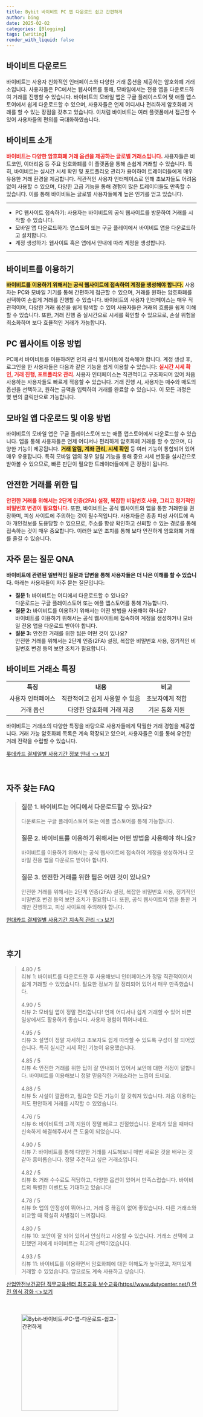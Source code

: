 ```yaml
---
title: Bybit 바이비트 PC 앱 다운로드 쉽고 간편하게
author: bing
date: 2025-02-02
categories: [Blogging]
tags: [writing]
render_with_liquid: false
---
```



<h2 id='바이비트_다운로드'>바이비트 다운로드</h2>

<p>바이비트는 사용자 친화적인 인터페이스와 다양한 거래 옵션을 제공하는 암호화폐 거래소입니다. 사용자들은 PC에서는 웹사이트를 통해, 모바일에서는 전용 앱을 다운로드하여 거래를 진행할 수 있습니다. 바이비트의 모바일 앱은 구글 플레이스토어 및 애플 앱스토어에서 쉽게 다운로드할 수 있으며, 사용자들은 언제 어디서나 편리하게 암호화폐 거래를 할 수 있는 장점을 갖추고 있습니다. 이처럼 바이비트는 여러 플랫폼에서 접근할 수 있어 사용자들의 편의를 극대화하였습니다.</p>

<h2 id='바이비트_소개'>바이비트 소개</h2>

<p><b><span style="color: #ee2323;">바이비트는 다양한 암호화폐 거래 옵션을 제공하는 글로벌 거래소입니다.</span></b> 사용자들은 비트코인, 이더리움 등 주요 암호화폐를 이 플랫폼을 통해 손쉽게 거래할 수 있습니다. 특히, 바이비트는 실시간 시세 확인 및 포트폴리오 관리가 용이하여 트레이더들에게 매우 유용한 거래 환경을 제공합니다. 직관적인 사용자 인터페이스로 인해 초보자들도 어려움 없이 사용할 수 있으며, 다양한 고급 기능을 통해 경험이 많은 트레이더들도 만족할 수 있습니다. 이를 통해 바이비트는 글로벌 사용자들에게 높은 인기를 얻고 있습니다.</p>

<hr />

<ul>
    <li>PC 웹사이트 접속하기: 사용자는 바이비트의 공식 웹사이트를 방문하여 거래를 시작할 수 있습니다.</li>
    <li>모바일 앱 다운로드하기: 앱스토어 또는 구글 플레이에서 바이비트 앱을 다운로드하고 설치합니다.</li>
    <li>계정 생성하기: 웹사이트 혹은 앱에서 안내에 따라 계정을 생성합니다.</li>
</ul>

<hr />

<h2 id='바이비트를_이용하기'>바이비트를 이용하기</h2>

<p><b><span style="background-color: #ffe066;">바이비트를 이용하기 위해서는 공식 웹사이트에 접속하여 계정을 생성해야 합니다.</span></b> 사용자는 PC와 모바일 기기를 통해 간편하게 접근할 수 있으며, 거래를 원하는 암호화폐를 선택하여 손쉽게 거래를 진행할 수 있습니다. 바이비트의 사용자 인터페이스는 매우 직관적이며, 다양한 거래 옵션을 쉽게 탐색할 수 있어 사용자들은 거래의 흐름을 쉽게 이해할 수 있습니다. 또한, 거래 진행 중 실시간으로 시세를 확인할 수 있으므로, 손실 위험을 최소화하며 보다 효율적인 거래가 가능합니다.</p>

<h2 id='PC_웹사이트_이용_방법'>PC 웹사이트 이용 방법</h2>

<p>PC에서 바이비트를 이용하려면 먼저 공식 웹사이트에 접속해야 합니다. 계정 생성 후, 로그인을 한 사용자들은 다음과 같은 기능을 쉽게 이용할 수 있습니다: <b><span style="color: #ee2323;">실시간 시세 확인, 거래 진행, 포트폴리오 관리</span></b>. 사용자 인터페이스는 직관적이고 구조화되어 있어 처음 사용하는 사용자들도 빠르게 적응할 수 있습니다. 거래 진행 시, 사용자는 매수와 매도의 옵션을 선택하고, 원하는 금액을 입력하여 거래를 완료할 수 있습니다. 이 모든 과정은 몇 번의 클릭만으로 가능합니다.</p>

<h2 id='모바일_앱_다운로드_및_이용_방법'>모바일 앱 다운로드 및 이용 방법</h2>

<p>바이비트의 모바일 앱은 구글 플레이스토어 또는 애플 앱스토어에서 다운로드할 수 있습니다. 앱을 통해 사용자들은 언제 어디서나 편리하게 암호화폐 거래를 할 수 있으며, 다양한 기능이 제공됩니다. <b><span style="background-color: #ffe066;">거래 알림, 계좌 관리, 시세 확인</span></b> 등 여러 기능이 통합되어 있어 매우 유용합니다. 특히 모바일 앱의 경우 알림 기능을 통해 중요 시세 변동을 실시간으로 받아볼 수 있으므로, 빠른 판단이 필요한 트레이더들에게 큰 장점이 됩니다.</p>

<h2 id='안전한_거래를_위한_팁'>안전한 거래를 위한 팁</h2>

<p><b><span style="color: #ee2323;">안전한 거래를 위해서는 2단계 인증(2FA) 설정, 복잡한 비밀번호 사용, 그리고 정기적인 비밀번호 변경이 필요합니다.</span></b> 또한, 바이비트는 공식 웹사이트와 앱을 통한 거래만을 권장하며, 피싱 사이트에 주의하는 것이 필수적입니다. 사용자들은 종종 피싱 사이트에 속아 개인정보를 도용당할 수 있으므로, 주소를 항상 확인하고 신뢰할 수 있는 경로를 통해 접속하는 것이 매우 중요합니다. 이러한 보안 조치를 통해 보다 안전하게 암호화폐 거래를 즐길 수 있습니다.</p>

<h2 id='자주_묻는_질문_QNA'>자주 묻는 질문 QNA</h2>

<p><b>바이비트에 관련된 일반적인 질문과 답변을 통해 사용자들은 더 나은 이해를 할 수 있습니다.</b> 아래는 사용자들이 자주 묻는 질문입니다:</p>

<ul>
    <li><b>질문 1:</b> 바이비트는 어디에서 다운로드할 수 있나요? <br>다운로드는 구글 플레이스토어 또는 애플 앱스토어를 통해 가능합니다.</li>
    <li><b>질문 2:</b> 바이비트를 이용하기 위해서는 어떤 방법을 사용해야 하나요? <br>바이비트를 이용하기 위해서는 공식 웹사이트에 접속하여 계정을 생성하거나 모바일 전용 앱을 다운로드 받아야 합니다.</li>
    <li><b>질문 3:</b> 안전한 거래를 위한 팁은 어떤 것이 있나요? <br>안전한 거래를 위해서는 2단계 인증(2FA) 설정, 복잡한 비밀번호 사용, 정기적인 비밀번호 변경 등의 보안 조치가 필요합니다.</li>
</ul>

<h2 id='바이비트_거래소_특징'>바이비트 거래소 특징</h2>

<table>
    <tr>
        <td style="text-align: center; height: 17px;"><b>특징</b></td>
        <td style="text-align: center; height: 17px;"><b>내용</b></td>
        <td style="text-align: center; height: 17px;"><b>비고</b></td>
    </tr>
    <tr>
        <td style="text-align: center; height: 17px;">사용자 인터페이스</td>
        <td style="text-align: center; height: 17px;">직관적이고 쉽게 사용할 수 있음</td>
        <td style="text-align: center; height: 17px;">초보자에게 적합</td>
    </tr>
    <tr>
        <td style="text-align: center; height: 17px;">거래 옵션</td>
        <td style="text-align: center; height: 17px;">다양한 암호화폐 거래 제공</td>
        <td style="text-align: center; height: 17px;">기본 통화 지원</td>
    </tr>
</table>

<p>바이비트는 거래소의 다양한 특징을 바탕으로 사용자들에게 탁월한 거래 경험을 제공합니다. 거래 가능 암호화폐 목록은 계속 확장되고 있으며, 사용자들은 이를 통해 유연한 거래 전략을 수립할 수 있습니다.</p>


<p><a class="click-button" title="롯데카드 결제일별 사용기간 정보 안내" href="https://24nara.github.io/posts/%EB%A1%AF%EB%8D%B0%EC%B9%B4%EB%93%9C-%EA%B2%B0%EC%A0%9C%EC%9D%BC%EB%B3%84-%EC%82%AC%EC%9A%A9%EA%B8%B0%EA%B0%84-%EC%A0%95%EB%B3%B4-%EC%95%88%EB%82%B4/" rel="dofollow">롯데카드 결제일별 사용기간 정보 안내 👈 보기</a></p><br>
<h2 id='자주_찾는_FAQ'>자주 찾는 FAQ</h2>
<div itemscope="" itemtype="https://schema.org/FAQPage"> 
<blockquote> 
<div itemscope="" itemprop="mainEntity" itemtype="https://schema.org/Question"> 
<h3 itemprop="name">질문 1. 바이비트는 어디에서 다운로드할 수 있나요?</h3> 
<div itemscope="" itemprop="acceptedAnswer" itemtype="https://schema.org/Answer"> 
<span itemprop="text"> <p>다운로드는 구글 플레이스토어 또는 애플 앱스토어를 통해 가능합니다.</p> </span> 
</div> 
</div> 
<div itemscope="" itemprop="mainEntity" itemtype="https://schema.org/Question"> 
<h3 itemprop="name">질문 2. 바이비트를 이용하기 위해서는 어떤 방법을 사용해야 하나요?</h3> 
<div itemscope="" itemprop="acceptedAnswer" itemtype="https://schema.org/Answer"> 
<span itemprop="text"> <p>바이비트를 이용하기 위해서는 공식 웹사이트에 접속하여 계정을 생성하거나 모바일 전용 앱을 다운로드 받아야 합니다.</p> </span> 
</div> 
</div> 
<div itemscope="" itemprop="mainEntity" itemtype="https://schema.org/Question"> 
<h3 itemprop="name">질문 3. 안전한 거래를 위한 팁은 어떤 것이 있나요?</h3> 
<div itemscope="" itemprop="acceptedAnswer" itemtype="https://schema.org/Answer"> 
<span itemprop="text"> <p>안전한 거래를 위해서는 2단계 인증(2FA) 설정, 복잡한 비밀번호 사용, 정기적인 비밀번호 변경 등의 보안 조치가 필요합니다. 또한, 공식 웹사이트와 앱을 통한 거래만 진행하고, 피싱 사이트에 주의해야 합니다.</p> </span> 
</div> 
</div> 
</blockquote> 
</div>
<p><a class="click-button" title="현대카드 결제일별 사용기간 지속적 관리" href="https://24nara.github.io/posts/%ED%98%84%EB%8C%80%EC%B9%B4%EB%93%9C-%EA%B2%B0%EC%A0%9C%EC%9D%BC%EB%B3%84-%EC%82%AC%EC%9A%A9%EA%B8%B0%EA%B0%84-%EC%A7%80%EC%86%8D%EC%A0%81-%EA%B4%80%EB%A6%AC/" rel="dofollow">현대카드 결제일별 사용기간 지속적 관리 👈 보기</a></p><br>
<h2 id='후기'>후기</h2>
<div itemscope itemtype="https://schema.org/Product">
  <blockquote>
  <div itemprop="review" itemscope itemtype="https://schema.org/Review">
      <div itemprop="reviewRating" itemscope itemtype="https://schema.org/Rating"> <span itemprop="ratingValue">4.80</span> / <span itemprop="bestRating">5</span> </div>
      <span itemprop="reviewBody">리뷰 1: 바이비트를 다운로드한 후 사용해보니 인터페이스가 정말 직관적이어서 쉽게 거래할 수 있었습니다. 필요한 정보가 잘 정리되어 있어서 매우 만족했습니다.</span>
  </div>
  <br>
  <div itemprop="review" itemscope itemtype="https://schema.org/Review">
      <div itemprop="reviewRating" itemscope itemtype="https://schema.org/Rating"> <span itemprop="ratingValue">4.90</span> / <span itemprop="bestRating">5</span> </div>
      <span itemprop="reviewBody">리뷰 2: 모바일 앱이 정말 편리합니다! 언제 어디서나 쉽게 거래할 수 있어 바쁜 일상에서도 활용하기 좋습니다. 사용자 경험이 뛰어나네요.</span>
  </div>
  <br>
  <div itemprop="review" itemscope itemtype="https://schema.org/Review">
      <div itemprop="reviewRating" itemscope itemtype="https://schema.org/Rating"> <span itemprop="ratingValue">4.95</span> / <span itemprop="bestRating">5</span> </div>
      <span itemprop="reviewBody">리뷰 3: 설명이 정말 자세하고 초보자도 쉽게 따라할 수 있도록 구성이 잘 되어있습니다. 특히 실시간 시세 확인 기능이 유용했습니다.</span>
  </div>
  <br>
  <div itemprop="review" itemscope itemtype="https://schema.org/Review">
      <div itemprop="reviewRating" itemscope itemtype="https://schema.org/Rating"> <span itemprop="ratingValue">4.85</span> / <span itemprop="bestRating">5</span> </div>
      <span itemprop="reviewBody">리뷰 4: 안전한 거래를 위한 팁이 잘 안내되어 있어서 보안에 대한 걱정이 덜합니다. 바이비트를 이용해보니 정말 믿음직한 거래소라는 느낌이 드네요.</span>
  </div>
  <br>
  <div itemprop="review" itemscope itemtype="https://schema.org/Review">
      <div itemprop="reviewRating" itemscope itemtype="https://schema.org/Rating"> <span itemprop="ratingValue">4.88</span> / <span itemprop="bestRating">5</span> </div>
      <span itemprop="reviewBody">리뷰 5: 시설이 깔끔하고, 필요한 모든 기능이 잘 갖춰져 있습니다. 처음 이용하는 저도 편안하게 거래를 시작할 수 있었습니다.</span>
  </div>
  <br>
  <div itemprop="review" itemscope itemtype="https://schema.org/Review">
      <div itemprop="reviewRating" itemscope itemtype="https://schema.org/Rating"> <span itemprop="ratingValue">4.76</span> / <span itemprop="bestRating">5</span> </div>
      <span itemprop="reviewBody">리뷰 6: 바이비트의 고객 지원이 정말 빠르고 친절했습니다. 문제가 있을 때마다 신속하게 해결해주셔서 큰 도움이 되었습니다.</span>
  </div>
  <br>
  <div itemprop="review" itemscope itemtype="https://schema.org/Review">
      <div itemprop="reviewRating" itemscope itemtype="https://schema.org/Rating"> <span itemprop="ratingValue">4.90</span> / <span itemprop="bestRating">5</span> </div>
      <span itemprop="reviewBody">리뷰 7: 바이비트를 통해 다양한 거래를 시도해보니 매번 새로운 것을 배우는 것 같아 흥미롭습니다. 정말 추천하고 싶은 거래소입니다.</span>
  </div>
  <br>
  <div itemprop="review" itemscope itemtype="https://schema.org/Review">
      <div itemprop="reviewRating" itemscope itemtype="https://schema.org/Rating"> <span itemprop="ratingValue">4.82</span> / <span itemprop="bestRating">5</span> </div>
      <span itemprop="reviewBody">리뷰 8: 거래 수수료도 적당하고, 다양한 옵션이 있어서 만족스럽습니다. 바이비트의 특별한 이벤트도 기대하고 있습니다!</span>
  </div>
  <br>
  <div itemprop="review" itemscope itemtype="https://schema.org/Review">
      <div itemprop="reviewRating" itemscope itemtype="https://schema.org/Rating"> <span itemprop="ratingValue">4.78</span> / <span itemprop="bestRating">5</span> </div>
      <span itemprop="reviewBody">리뷰 9: 앱의 안정성이 뛰어나고, 거래 중 끊김이 없어 좋았습니다. 다른 거래소와 비교할 때 확실히 차별점이 느껴집니다.</span>
  </div>
  <br>
  <div itemprop="review" itemscope itemtype="https://schema.org/Review">
      <div itemprop="reviewRating" itemscope itemtype="https://schema.org/Rating"> <span itemprop="ratingValue">4.80</span> / <span itemprop="bestRating">5</span> </div>
      <span itemprop="reviewBody">리뷰 10: 보안이 잘 되어 있어서 안심하고 사용할 수 있습니다. 거래소 선택에 고민했던 저에게 바이비트는 최고의 선택이었습니다.</span>
  </div>
  <br>
  <div itemprop="review" itemscope itemtype="https://schema.org/Review">
      <div itemprop="reviewRating" itemscope itemtype="https://schema.org/Rating"> <span itemprop="ratingValue">4.93</span> / <span itemprop="bestRating">5</span> </div>
      <span itemprop="reviewBody">리뷰 11: 바이비트를 이용하면서 암호화폐에 대한 이해도가 높아졌고, 재미있게 거래할 수 있었습니다. 앞으로도 계속 사용하고 싶습니다.</span>
  </div>
  </blockquote>
</div>
<p><a class="click-button" title="산업안전보건공단 직무교육센터 최초교육 보수교육(https//www.dutycenter.net/) 안전 의식 강화" href="https://24nara.github.io/posts/%EC%82%B0%EC%97%85%EC%95%88%EC%A0%84%EB%B3%B4%EA%B1%B4%EA%B3%B5%EB%8B%A8-%EC%A7%81%EB%AC%B4%EA%B5%90%EC%9C%A1%EC%84%BC%ED%84%B0-%EC%B5%9C%EC%B4%88%EA%B5%90%EC%9C%A1-%EB%B3%B4%EC%88%98%EA%B5%90%EC%9C%A1(httpswww.dutycenter.net)-%EC%95%88%EC%A0%84-%EC%9D%98%EC%8B%9D-%EA%B0%95%ED%99%94/" rel="dofollow">산업안전보건공단 직무교육센터 최초교육 보수교육(https//www.dutycenter.net/) 안전 의식 강화 👈 보기</a></p><br>
<figure class="image"><img src="https://24nara.github.io/assets/img/thumbnail/Bybit-바이비트-PC-앱-다운로드-쉽고-간편하게.webp" alt="Bybit-바이비트-PC-앱-다운로드-쉽고-간편하게" width="256" height="256"></figure>